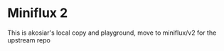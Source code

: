 Miniflux 2
==========

This is akosiar's local copy and playground, move to miniflux/v2 for the upstream repo

